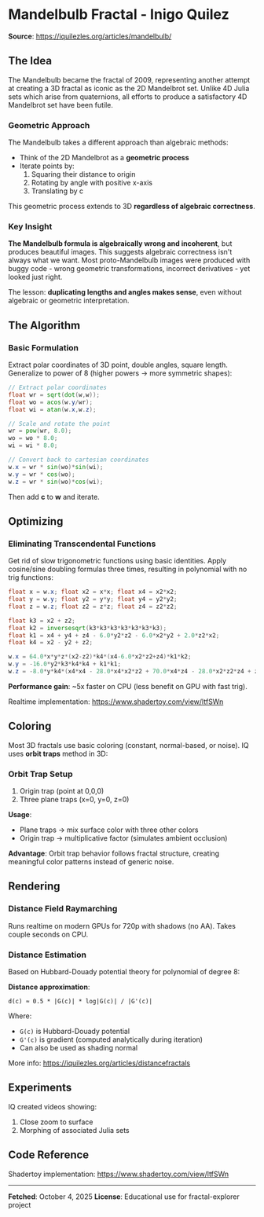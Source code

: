 # Mandelbulb Fractal - Inigo Quilez

**Source**: https://iquilezles.org/articles/mandelbulb/

## The Idea

The Mandelbulb became the fractal of 2009, representing another attempt at creating a 3D fractal as iconic as the 2D Mandelbrot set. Unlike 4D Julia sets which arise from quaternions, all efforts to produce a satisfactory 4D Mandelbrot set have been futile.

### Geometric Approach

The Mandelbulb takes a different approach than algebraic methods:
- Think of the 2D Mandelbrot as a **geometric process**
- Iterate points by:
  1. Squaring their distance to origin
  2. Rotating by angle with positive x-axis
  3. Translating by c

This geometric process extends to 3D **regardless of algebraic correctness**.

### Key Insight

**The Mandelbulb formula is algebraically wrong and incoherent**, but produces beautiful images. This suggests algebraic correctness isn't always what we want. Most proto-Mandelbulb images were produced with buggy code - wrong geometric transformations, incorrect derivatives - yet looked just right.

The lesson: **duplicating lengths and angles makes sense**, even without algebraic or geometric interpretation.

## The Algorithm

### Basic Formulation

Extract polar coordinates of 3D point, double angles, square length. Generalize to power of 8 (higher powers → more symmetric shapes):

```glsl
// Extract polar coordinates
float wr = sqrt(dot(w,w));
float wo = acos(w.y/wr);
float wi = atan(w.x,w.z);

// Scale and rotate the point
wr = pow(wr, 8.0);
wo = wo * 8.0;
wi = wi * 8.0;

// Convert back to cartesian coordinates
w.x = wr * sin(wo)*sin(wi);
w.y = wr * cos(wo);
w.z = wr * sin(wo)*cos(wi);
```

Then add **c** to **w** and iterate.

## Optimizing

### Eliminating Transcendental Functions

Get rid of slow trigonometric functions using basic identities. Apply cosine/sine doubling formulas three times, resulting in polynomial with no trig functions:

```glsl
float x = w.x; float x2 = x*x; float x4 = x2*x2;
float y = w.y; float y2 = y*y; float y4 = y2*y2;
float z = w.z; float z2 = z*z; float z4 = z2*z2;

float k3 = x2 + z2;
float k2 = inversesqrt(k3*k3*k3*k3*k3*k3*k3);
float k1 = x4 + y4 + z4 - 6.0*y2*z2 - 6.0*x2*y2 + 2.0*z2*x2;
float k4 = x2 - y2 + z2;

w.x = 64.0*x*y*z*(x2-z2)*k4*(x4-6.0*x2*z2+z4)*k1*k2;
w.y = -16.0*y2*k3*k4*k4 + k1*k1;
w.z = -8.0*y*k4*(x4*x4 - 28.0*x4*x2*z2 + 70.0*x4*z4 - 28.0*x2*z2*z4 + z4*z4)*k1*k2;
```

**Performance gain**: ~5x faster on CPU (less benefit on GPU with fast trig).

Realtime implementation: https://www.shadertoy.com/view/ltfSWn

## Coloring

Most 3D fractals use basic coloring (constant, normal-based, or noise). IQ uses **orbit traps** method in 3D:

### Orbit Trap Setup
1. Origin trap (point at 0,0,0)
2. Three plane traps (x=0, y=0, z=0)

**Usage**:
- Plane traps → mix surface color with three other colors
- Origin trap → multiplicative factor (simulates ambient occlusion)

**Advantage**: Orbit trap behavior follows fractal structure, creating meaningful color patterns instead of generic noise.

## Rendering

### Distance Field Raymarching

Runs realtime on modern GPUs for 720p with shadows (no AA). Takes couple seconds on CPU.

### Distance Estimation

Based on Hubbard-Douady potential theory for polynomial of degree 8:

**Distance approximation**:
```
d(c) ≈ 0.5 * |G(c)| * log|G(c)| / |G'(c)|
```

Where:
- `G(c)` is Hubbard-Douady potential
- `G'(c)` is gradient (computed analytically during iteration)
- Can also be used as shading normal

More info: https://iquilezles.org/articles/distancefractals

## Experiments

IQ created videos showing:
1. Close zoom to surface
2. Morphing of associated Julia sets

## Code Reference

Shadertoy implementation: https://www.shadertoy.com/view/ltfSWn

---

**Fetched**: October 4, 2025
**License**: Educational use for fractal-explorer project
